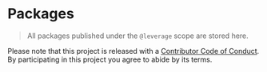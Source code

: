 # Packages

> All packages published under the `@leverage` scope are stored here.

Please note that this project is released with a [Contributor Code of Conduct](CODE-OF-CONDUCT.md). By participating in this project you agree to abide by its terms.
